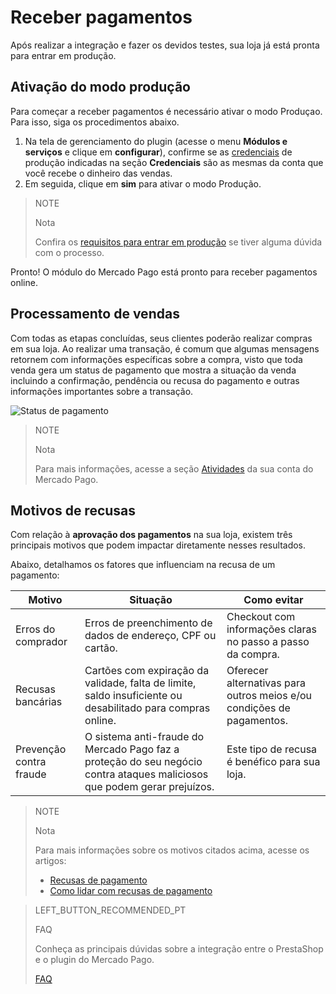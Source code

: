 # Receber pagamentos

Após realizar a integração e fazer os devidos testes, sua loja já está pronta para entrar em produção.

## Ativação do modo produção

Para começar a receber pagamentos é necessário ativar o modo Produçao. Para isso, siga os procedimentos abaixo.

1. Na tela de gerenciamento do plugin (acesse o menu **Módulos e serviços** e clique em **configurar**), confirme se as [credenciais](https://www.mercadopago[FAKER][URL][DOMAIN]/developers/pt/guides/manage-account/account/go-live-requirements) de produção indicadas na seção **Credenciais** são as mesmas da conta que você recebe o dinheiro das vendas.
2. Em seguida, clique em **sim** para ativar o modo Produção.

> NOTE
>
> Nota
>
> Confira os [requisitos para entrar em produção](https://www.mercadopago[FAKER][URL][DOMAIN]/developers/pt/guides/manage-account/account/go-live-requirements) se tiver alguma dúvida com o processo.

Pronto! O módulo do Mercado Pago está pronto para receber pagamentos online.

## Processamento de vendas

Com todas as etapas concluídas, seus clientes poderão realizar compras em sua loja. Ao realizar uma transação, é comum que algumas mensagens retornem com informações específicas sobre a compra, visto que toda venda gera um status de pagamento que mostra a situação da venda incluindo a confirmação, pendência ou recusa do pagamento e outras informações importantes sobre a transação. 

![Status de pagamento](/images/prestashop/status_pt.png)

> NOTE
>
> Nota
>
> Para mais informações, acesse a seção [Atividades](https://www.mercadopago[FAKER][URL][DOMAIN]/activities) da sua conta do Mercado Pago.

## Motivos de recusas

Com relação à **aprovação dos pagamentos** na sua loja, existem três principais motivos que podem impactar diretamente nesses resultados. 

Abaixo, detalhamos os fatores que influenciam na recusa de um pagamento:

| Motivo | Situação | Como evitar |
|---|---|---|
| Erros do comprador | Erros de preenchimento de dados de endereço, CPF ou cartão. | Checkout com informações claras no passo a passo da compra. |
| Recusas bancárias | Cartões com expiração da validade, falta de limite, saldo insuficiente ou desabilitado para compras online.| Oferecer alternativas para outros meios e/ou condições de pagamentos. | 
| Prevenção contra fraude | O sistema anti-fraude do Mercado Pago faz a proteção do seu negócio contra ataques maliciosos que podem gerar prejuízos. | Este tipo de recusa é benéfico para sua loja.  |

> NOTE
>
> Nota
>
> Para mais informações sobre os motivos citados acima, acesse os artigos:
>
> * [Recusas de pagamento](https://conteudo.mercadopago.com.br/entenda-como-funcionam-as-recusas-de-aprovacao-de-pagamentos-no-mercado-pago) 
> * [Como lidar com recusas de pagamento](https://conteudo.mercadopago.com.br/como-lidar-com-as-recusas-de-pagamento-do-cartao-de-credito-no-seu-e-commerce)

> LEFT_BUTTON_RECOMMENDED_PT
>
> FAQ
>
> Conheça as principais dúvidas sobre a integração entre o PrestaShop e o plugin do Mercado Pago.
>
> [FAQ](https://www.mercadopago[FAKER][URL][DOMAIN]/developers/pt/guides/plugins/prestashop/faq)